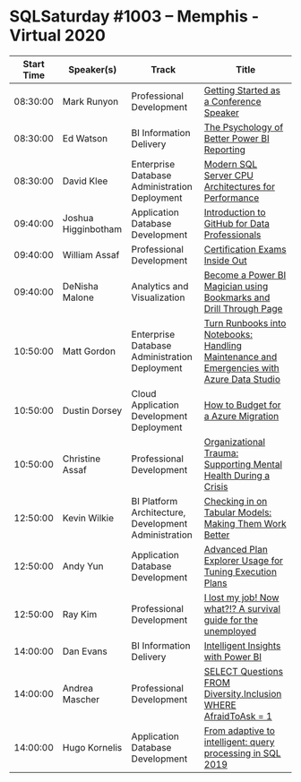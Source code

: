 # SQLSaturday #1003 – Memphis - Virtual 2020
Start Time|Speaker(s)|Track|Title
---|---|---|---
08:30:00|Mark Runyon|Professional Development|[Getting Started as a Conference Speaker](105784.md)
08:30:00|Ed Watson|BI Information Delivery|[The Psychology of Better Power BI Reporting](105824.md)
08:30:00|David Klee|Enterprise Database Administration  Deployment|[Modern SQL Server CPU Architectures for Performance](107448.md)
09:40:00|Joshua Higginbotham|Application  Database Development|[Introduction to GitHub for Data Professionals](107425.md)
09:40:00|William Assaf|Professional Development|[Certification Exams Inside Out](107637.md)
09:40:00|DeNisha Malone|Analytics and Visualization|[Become a Power BI Magician using Bookmarks and Drill Through Page](107972.md)
10:50:00|Matt Gordon|Enterprise Database Administration  Deployment|[Turn Runbooks into Notebooks: Handling Maintenance and Emergencies with Azure Data Studio](105830.md)
10:50:00|Dustin Dorsey|Cloud Application Development  Deployment|[How to Budget for a Azure Migration](107243.md)
10:50:00|Christine Assaf|Professional Development|[Organizational Trauma: Supporting Mental Health During a Crisis](107657.md)
12:50:00|Kevin Wilkie|BI Platform Architecture, Development  Administration|[Checking in on Tabular Models: Making Them Work Better](105812.md)
12:50:00|Andy Yun|Application  Database Development|[Advanced Plan Explorer Usage for Tuning Execution Plans](107422.md)
12:50:00|Ray Kim|Professional Development|[I lost my job!  Now what?!?  A survival guide for the unemployed](107470.md)
14:00:00|Dan Evans|BI Information Delivery|[Intelligent Insights with Power BI](105617.md)
14:00:00|Andrea Mascher|Professional Development|[SELECT Questions FROM Diversity.Inclusion WHERE AfraidToAsk = 1](107355.md)
14:00:00|Hugo Kornelis|Application  Database Development|[From adaptive to intelligent: query processing in SQL 2019](107434.md)

